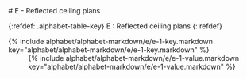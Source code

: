<div data-role="collapsible" data-inset="false" markdown="1">
# E - Reflected ceiling plans

{:refdef: .alphabet-table-key}
E
: Reflected ceiling plans
{: refdef}

<dt markdown='block' >
{% include alphabet/alphabet-markdown/e/e-1-key.markdown key="alphabet/alphabet-markdown/e/e-1-key.markdown" %}
</dt>
<dd markdown='1'>
{% include alphabet/alphabet-markdown/e/e-1-value.markdown key="alphabet/alphabet-markdown/e/e-1-value.markdown" %}
</dd>

</div>
